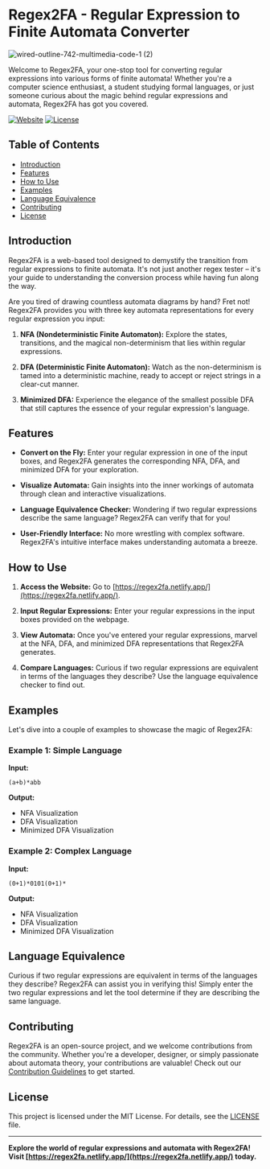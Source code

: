# Regex2FA - Regular Expression to Finite Automata Converter
![wired-outline-742-multimedia-code-1 (2)](https://github.com/AmirHossein812002/Regex2FA/assets/98973037/5699329c-d6e6-4670-b542-1a9ae5762dea)

Welcome to Regex2FA, your one-stop tool for converting regular expressions into various forms of finite automata! Whether you're a computer science enthusiast, a student studying formal languages, or just someone curious about the magic behind regular expressions and automata, Regex2FA has got you covered.

[![Website](https://img.shields.io/badge/Check%20It%20Out-Regex2FA-blueviolet)](https://regex2fa.netlify.app/)
[![License](https://img.shields.io/badge/license-MIT-green)](https://opensource.org/licenses/MIT)

## Table of Contents

- [Introduction](#introduction)
- [Features](#features)
- [How to Use](#how-to-use)
- [Examples](#examples)
- [Language Equivalence](#language-equivalence)
- [Contributing](#contributing)
- [License](#license)

## Introduction

Regex2FA is a web-based tool designed to demystify the transition from regular expressions to finite automata. It's not just another regex tester – it's your guide to understanding the conversion process while having fun along the way.

Are you tired of drawing countless automata diagrams by hand? Fret not! Regex2FA provides you with three key automata representations for every regular expression you input: 

1. **NFA (Nondeterministic Finite Automaton):** Explore the states, transitions, and the magical non-determinism that lies within regular expressions.

2. **DFA (Deterministic Finite Automaton):** Watch as the non-determinism is tamed into a deterministic machine, ready to accept or reject strings in a clear-cut manner.

3. **Minimized DFA:** Experience the elegance of the smallest possible DFA that still captures the essence of your regular expression's language.

## Features

- **Convert on the Fly:** Enter your regular expression in one of the input boxes, and Regex2FA generates the corresponding NFA, DFA, and minimized DFA for your exploration.

- **Visualize Automata:** Gain insights into the inner workings of automata through clean and interactive visualizations.

- **Language Equivalence Checker:** Wondering if two regular expressions describe the same language? Regex2FA can verify that for you!

- **User-Friendly Interface:** No more wrestling with complex software. Regex2FA's intuitive interface makes understanding automata a breeze.

## How to Use

1. **Access the Website:** Go to [https://regex2fa.netlify.app/](https://regex2fa.netlify.app/).

2. **Input Regular Expressions:** Enter your regular expressions in the input boxes provided on the webpage.

3. **View Automata:** Once you've entered your regular expressions, marvel at the NFA, DFA, and minimized DFA representations that Regex2FA generates.

4. **Compare Languages:** Curious if two regular expressions are equivalent in terms of the languages they describe? Use the language equivalence checker to find out.

## Examples

Let's dive into a couple of examples to showcase the magic of Regex2FA:

### Example 1: Simple Language

**Input:**
```
(a+b)*abb
```

**Output:**
- NFA Visualization
- DFA Visualization
- Minimized DFA Visualization

### Example 2: Complex Language

**Input:**
```
(0+1)*0101(0+1)*
```

**Output:**
- NFA Visualization
- DFA Visualization
- Minimized DFA Visualization

## Language Equivalence

Curious if two regular expressions are equivalent in terms of the languages they describe? Regex2FA can assist you in verifying this! Simply enter the two regular expressions and let the tool determine if they are describing the same language.

## Contributing

Regex2FA is an open-source project, and we welcome contributions from the community. Whether you're a developer, designer, or simply passionate about automata theory, your contributions are valuable! Check out our [Contribution Guidelines](CONTRIBUTING.md) to get started.

## License

This project is licensed under the MIT License. For details, see the [LICENSE](LICENSE) file.

---

**Explore the world of regular expressions and automata with Regex2FA! Visit [https://regex2fa.netlify.app/](https://regex2fa.netlify.app/) today.**
